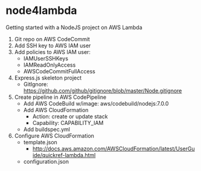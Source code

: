 # node4lambda

Getting started with a NodeJS project on AWS Lambda

1. Git repo on AWS CodeCommit
2. Add SSH key to AWS IAM user
3. Add policies to AWS IAM user:
    * IAMUserSSHKeys
    * IAMReadOnlyAccess
    * AWSCodeCommitFullAccess
4. Express.js skeleton project
    * GitIgnore: https://github.com/github/gitignore/blob/master/Node.gitignore
5. Create pipeline in AWS CodePipeline
    * Add AWS CodeBuild w/image: aws/codebuild/nodejs:7.0.0
    * Add AWS CloudFormation
      * Action: create or update stack
      * Capability: CAPABILITY_IAM
    * Add buildspec.yml
6. Configure AWS CloudFormation
    * template.json
      * http://docs.aws.amazon.com/AWSCloudFormation/latest/UserGuide/quickref-lambda.html
    * configuration.json
      
